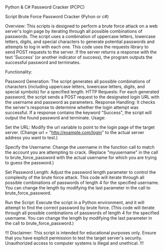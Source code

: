 Python & C# Password Cracker (PCPC)

Script Brute Force Password Cracker (Pyhon or c#)

Overview: This scripts is designed to perform a brute force attack on a web server's login page by iterating through all possible combinations of passwords. The script uses a combination of uppercase letters, lowercase letters, digits, and special characters to generate potential passwords and attempts to log in with each one. This code uses the requests library to send POST requests to the server. If the server returns a response with the text 'Success' (or another indicator of success), the program outputs the successful password and terminates.

Functionality:

Password Generation: The script generates all possible combinations of characters (including uppercase letters, lowercase letters, digits, and special symbols) for a specified length. HTTP Requests: For each generated password, the script sends a POST request to the designated login URL with the username and password as parameters. Response Handling: It checks the server's response to determine whether the login attempt was successful. If a response contains the keyword "Success", the script will output the found password and terminate. Usage:

Set the URL: Modify the url variable to point to the login page of the target server. (Change url = "http://example.com/login" to the actual server address you want to test.)

Specify the Username: Change the username in the function call to match the account you are attempting to crack. (Replace "myusername" in the call to brute_force_password with the actual username for which you are trying to guess the password.)

Set Password Length: Adjust the password length parameter to control the complexity of the brute force attack. This code will iterate through all possible combinations of passwords of length 4 for the specified username. You can change the length by modifying the last parameter in the call to brute_force_password.

Run the Script: Execute the script in a Python environment, and it will attempt to find the correct password by brute force. (This code will iterate through all possible combinations of passwords of length 4 for the specified username. You can change the length by modifying the last parameter in the call to brute_force_password.)

!!! Disclaimer: This script is intended for educational purposes only. Ensure that you have explicit permission to test the target server's security. Unauthorized access to computer systems is illegal and unethical. !!!
